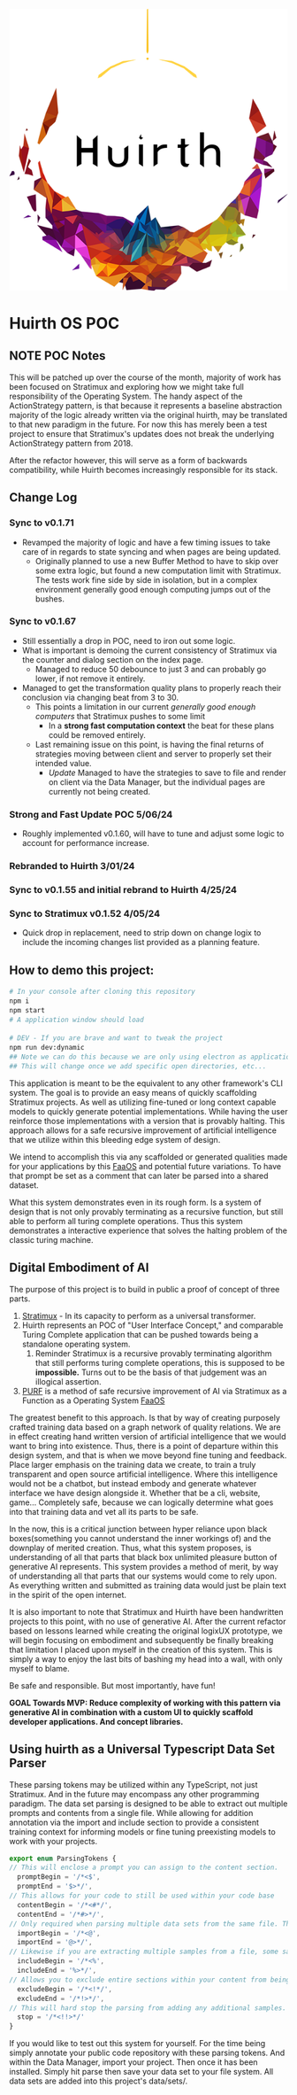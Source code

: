 ![Huirth](https://github.com/Phuire-Research/huirth/blob/main/Huirth.png?raw=true)
# Huirth OS POC

## **NOTE** POC Notes
This will be patched up over the course of the month, majority of work has been focused on Stratimux and exploring how we might take full responsibility of the Operating System. The handy aspect of the ActionStrategy pattern, is that because it represents a baseline abstraction majority of the logic already written via the original huirth, may be translated to that new paradigm in the future. For now this has merely been a test project to ensure that Stratimux's updates does not break the underlying ActionStrategy pattern from 2018.

After the refactor however, this will serve as a form of backwards compatibility, while Huirth becomes increasingly responsible for its stack.

## Change Log
### Sync to v0.1.71
* Revamped the majority of logic and have a few timing issues to take care of in regards to state syncing and when pages are being updated.
  * Originally planned to use a new Buffer Method to have to skip over some extra logic, but found a new computation limit with Stratimux. The tests work fine side by side in isolation, but in a complex environment generally good enough computing jumps out of the bushes.
### Sync to v0.1.67
* Still essentially a drop in POC, need to iron out some logic.
* What is important is demoing the current consistency of Stratimux via the counter and dialog section on the index page.
  * Managed to reduce 50 debounce to just 3 and can probably go lower, if not remove it entirely.
* Managed to get the transformation quality plans to properly reach their conclusion via changing beat from 3 to 30.
  * This points a limitation in our current *generally good enough computers* that Stratimux pushes to some limit
    * In a **strong fast computation context** the beat for these plans could be removed entirely.
  * Last remaining issue on this point, is having the final returns of strategies moving between client and server to properly set their intended value.
    * *Update* Managed to have the strategies to save to file and render on client via the Data Manager, but the individual pages are currently not being created.
### Strong and Fast Update POC 5/06/24
* Roughly implemented v0.1.60, will have to tune and adjust some logic to account for performance increase.
### Rebranded to Huirth 3/01/24
### Sync to v0.1.55 and initial rebrand to Huirth 4/25/24 
### Sync to Stratimux v0.1.52 4/05/24
* Quick drop in replacement, need to strip down on change logix to include the incoming changes list provided as a planning feature.

## How to demo this project:
```bash
# In your console after cloning this repository
npm i
npm start
# A application window should load

# DEV - If you are brave and want to tweak the project
npm run dev:dynamic
## Note we can do this because we are only using electron as application bundler
## This will change once we add specific open directories, etc...
```
This application is meant to be the equivalent to any other framework's CLI system. The goal is to provide an easy means of quickly scaffolding Stratimux projects. As well as utilizing fine-tuned or long context capable models to quickly generate potential implementations. While having the user reinforce those implementations with a version that is provably halting. This approach allows for a safe recursive improvement of artificial intelligence that we utilize within this bleeding edge system of design.

We intend to accomplish this via any scaffolded or generated qualities made for your applications by this [FaaOS](https://dev.to/phuire/stratimux-is-a-function-as-operating-system-50ik) and potential future variations. To have that prompt be set as a comment that can later be parsed into a shared dataset.

What this system demonstrates even in its rough form. Is a system of design that is not only provably terminating as a recursive function, but still able to perform all turing complete operations. Thus this system demonstrates a interactive experience that solves the halting problem of the classic turing machine.

## Digital Embodiment of AI
The purpose of this project is to build in public a proof of concept of three parts. 
1. [Stratimux](https://github.com/Phuire-Research/Stratimux/) - In its capacity to perform as a universal transformer.
2. Huirth represents an POC of "User Interface Concept," and comparable Turing Complete application that can be pushed towards being a standalone operating system.
   1. Reminder Stratimux is a recursive provably terminating algorithm that still performs turing complete operations, this is supposed to be **impossible.** Turns out to be the basis of that judgement was an illogical assertion.
3. [PURF](https://github.com/Phuire-Research/Stratimux/) is a method of safe recursive improvement of AI via Stratimux as a Function as a Operating System [FaaOS](https://dev.to/phuire/stratimux-is-a-function-as-operating-system-50ik)

The greatest benefit to this approach. Is that by way of creating purposely crafted training data based on a graph network of quality relations. We are in effect creating hand written version of artificial intelligence that we would want to bring into existence. Thus, there is a point of departure within this design system, and that is when we move beyond fine tuning and feedback. Place larger emphasis on the training data we create, to train a truly transparent and open source artificial intelligence. Where this intelligence would not be a chatbot, but instead embody and generate whatever interface we have design alongside it. Whether that be a cli, website, game... Completely safe, because we can logically determine what goes into that training data and vet all its parts to be safe.

In the now, this is a critical junction between hyper reliance upon black boxes(something you cannot understand the inner workings of) and the downplay of merited creation. Thus, what this system proposes, is understanding of all that parts that black box unlimited pleasure button of generative AI represents. This system provides a method of merit, by way of understanding all that parts that our systems would come to rely upon. As everything written and submitted as training data would just be plain text in the spirit of the open internet.

It is also important to note that Stratimux and Huirth have been handwritten projects to this point, with no use of generative AI. After the current refactor based on lessons learned while creating the original logixUX prototype, we will begin focusing on embodiment and subsequently be finally breaking that limitation I placed upon myself in the creation of this system. This is simply a way to enjoy the last bits of bashing my head into a wall, with only myself to blame.

Be safe and responsible. But most importantly, have fun!

**GOAL Towards MVP: Reduce complexity of working with this pattern via generative AI in combination with a custom UI to quickly scaffold developer applications. And concept libraries.**

## Using huirth as a Universal Typescript Data Set Parser
These parsing tokens may be utilized within any TypeScript, not just Stratimux. And in the future may encompass any other programming paradigm. The data set parsing is designed to be able to extract out multiple prompts and contents from a single file. While allowing for addition annotation via the import and include section to provide a consistent training context for informing models or fine tuning preexisting models to work with your projects.
```typescript
export enum ParsingTokens {
// This will enclose a prompt you can assign to the content section.
  promptBegin = '/*<$',
  promptEnd = '$>*/',
// This allows for your code to still be used within your code base
  contentBegin = '/*<#*/',
  contentEnd = '/*#>*/',
// Only required when parsing multiple data sets from the same file. This allows you to group imports and content together without effecting code.
  importBegin = '/*<@',
  importEnd = '@>*/',
// Likewise if you are extracting multiple samples from a file, some samples may depend on each other, like a type or helper function being used across the file. This allows you to place that code into a commented section that will be grouped with the parsed sample.
  includeBegin = '/*<%',
  includeEnd = '%>*/',
// Allows you to exclude entire sections within your content from being added as a data set sample. While still operating within code.
  excludeBegin = '/*<!*/',
  excludeEnd = '/*!>*/',
// This will hard stop the parsing from adding any additional samples.
  stop = '/*<!!>*/'
}
```
If you would like to test out this system for yourself. For the time being simply annotate your public code repository with these parsing tokens. And within the Data Manager, import your project. Then once it has been installed. Simply hit parse then save your data set to your file system. All data sets are added into this project's data/sets/.
